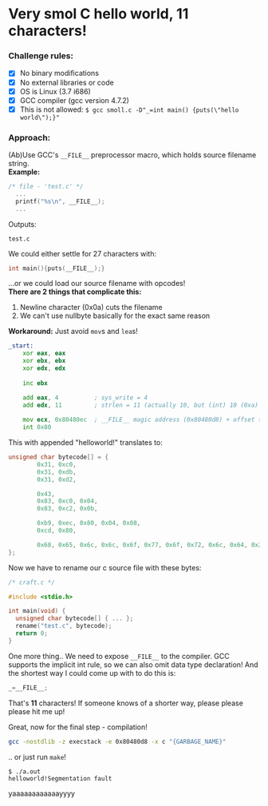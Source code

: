 # Very smol C hello world, 11 characters!

### Challenge rules:
- [x] No binary modifications  
- [x] No external libraries or code
- [x] OS is Linux (3.7 i686)
- [x] GCC compiler (gcc version 4.7.2)
- [x] This is not allowed: `$ gcc smoll.c -D"_=int main() {puts(\"hello world\");}"`

### Approach:
(Ab)Use GCC's `__FILE__` preprocessor macro, which holds source filename string.  
**Example:**
```c
/* file - 'test.c' */
  ...
  printf("%s\n", __FILE__);
  ...
```
Outputs:
```
test.c
```
We could either settle for 27 characters with:
```c
int main(){puts(__FILE__);}
```

...or we could load our source filename with opcodes!  
**There are 2 things that complicate this:**
1. Newline character (0x0a) cuts the filename
2. We can't use nullbyte basically for the exact same reason

**Workaround:**
Just avoid `mov`s and `lea`s! 

```asm
_start:
    xor eax, eax
    xor ebx, ebx
    xor edx, edx
    
    inc ebx

    add eax, 4          ; sys_write = 4
    add edx, 11         ; strlen = 11 (actually 10, but (int) 10 (0xa) is ASCII newline, which we can't use)
    
    mov ecx, 0x80480ec  ; __FILE__ magic address (0x80480d8) + offset to "helloworld!"
    int 0x80
```

This with appended "helloworld!" translates to:

```c
unsigned char bytecode[] = {  
        0x31, 0xc0,
        0x31, 0xdb,
        0x31, 0xd2,

        0x43,
        0x83, 0xc0, 0x04,
        0x83, 0xc2, 0x0b,

        0xb9, 0xec, 0x80, 0x04, 0x08,
        0xcd, 0x80,

        0x68, 0x65, 0x6c, 0x6c, 0x6f, 0x77, 0x6f, 0x72, 0x6c, 0x64, 0x21
};
```

Now we have to rename our c source file with these bytes:
```c
/* craft.c */

#include <stdio.h>

int main(void) {
  unsigned char bytecode[] { ... };
  rename("test.c", bytecode);
  return 0;
}
```

One more thing..
We need to expose `__FILE__` to the compiler. GCC supports the implicit int rule, so we can also omit data type declaration! And the shortest way I could come up with to do this is:
```c
_=__FILE__;
```

That's **11** characters! If someone knows of a shorter way, please please please hit me up!

Great, now for the final step - compilation!
```sh
gcc -nostdlib -z execstack -e 0x80480d8 -x c "{GARBAGE_NAME}"
```

.. or just run `make`!  

```
$ ./a.out
helloworld!Segmentation fault
```

yaaaaaaaaaaaayyyy

